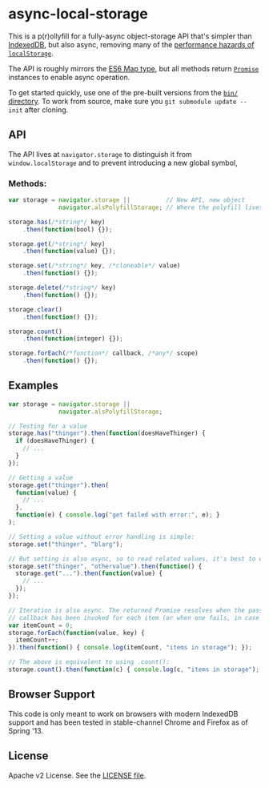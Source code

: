 async-local-storage
===================

This is a p(r)ollyfill for a fully-async object-storage API that's simpler than
[IndexedDB](https://developer.mozilla.org/en-US/docs/IndexedDB), but also async,
removing many of the [performance hazards of `localStorage`](https://blog.mozilla.org/tglek/2012/02/22/psa-dom-local-storage-considered-harmful/).

The API is roughly mirrors the [ES6 Map type](http://tc39wiki.calculist.org/es6/map-set/), but all methods return
[`Promise`](https://github.com/slightlyoff/DOMFuture/) instances to enable async
operation.

To get started quickly, use one of the pre-built versions from the [`bin/`
directory](https://github.com/slightlyoff/async-local-storage/tree/master/bin).
To work from source, make sure you `git submodule update --init` after cloning.

## API

The API lives at `navigator.storage` to distinguish it from
`window.localStorage` and to prevent introducing a new global symbol,

### Methods:

```js
var storage = navigator.storage ||          // New API, new object
              navigator.alsPolyfillStorage; // Where the polyfill lives

storage.has(/*string*/ key)
    .then(function(bool) {});

storage.get(/*string*/ key)
    .then(function(value) {});

storage.set(/*string*/ key, /*cloneable*/ value)
    .then(function() {});

storage.delete(/*string*/ key)
    .then(function() {});

storage.clear()
    .then(function() {});

storage.count()
    .then(function(integer) {});

storage.forEach(/*function*/ callback, /*any*/ scope)
    .then(function() {});
```

## Examples

```js
var storage = navigator.storage ||
              navigator.alsPolyfillStorage;

// Testing for a value
storage.has("thinger").then(function(doesHaveThinger) {
  if (doesHaveThinger) {
    // ...
  }
});

// Getting a value
storage.get("thinger").then(
  function(value) {
    // ...
  },
  function(e) { console.log("get failed with error:", e); }
);

// Setting a value without error handling is simple:
storage.set("thinger", "blarg");

// But setting is also async, so to read related values, it's best to wait
storage.set("thinger", "othervalue").then(function() {
  storage.get("...").then(function(value) {
    // ...
  });
});

// Iteration is also async. The returned Promise resolves when the passed
// callback has been invoked for each item (or when one fails, in case of error)
var itemCount = 0;
storage.forEach(function(value, key) {
  itemCount++;
}).then(function() { console.log(itemCount, "items in storage"); });

// The above is equivalent to using .count():
storage.count().then(function(c) { console.log(c, "items in storage"); });
```

## Browser Support

This code is only meant to work on browsers with modern IndexedDB support and
has been tested in stable-channel Chrome and Firefox as of Spring '13.

## License

Apache v2 License. See the [LICENSE file](https://github.com/slightlyoff/async-local-storage/blob/master/LICENSE).
